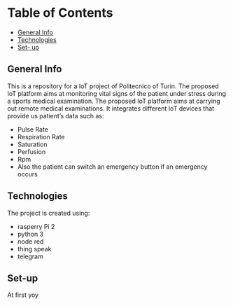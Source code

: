 # Table of Contents
* [General Info](#general-info)
* [Technologies](#technologies)
* [Set- up](#set-up)


## General Info
This is a repository for a IoT project of Politecnico of Turin.
The proposed IoT platform aims at monitoring vital signs of the patient under stress during a sports medical examination.
The proposed IoT platform aims at carrying out remote medical examinations.
It integrates different IoT devices that provide us patient’s data such as:
- Pulse Rate
- Respiration Rate
- Saturation
- Perfusion
- Rpm
- Also the patient can switch an emergency button if an emergency occurs

## Technologies
The project is created using:
- rasperry Pi 2
- python 3
- node red
- thing speak
- telegram

## Set-up
At first yoy



